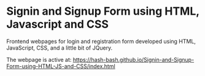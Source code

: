 # Signin and Signup Form using HTML, Javascript and CSS
Frontend webpages for login and registration form developed using HTML, JavaScript, CSS, and a little bit of JQuery.

The webpage is active at: https://hash-bash.github.io/Signin-and-Signup-Form-using-HTML-JS-and-CSS/index.html
